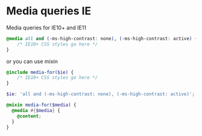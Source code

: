 # Media queries IE

Media queries for IE10+ and IE11

```scss
@media all and (-ms-high-contrast: none), (-ms-high-contrast: active) {
	/* IE10+ CSS styles go here */
}
```

or you can use mixin 

```scss
@include media-for($ie) {
	/* IE10+ CSS styles go here */
}
```

```scss
$ie: 'all and (-ms-high-contrast: none), (-ms-high-contrast: active)';

@mixin media-for($media) {
  @media #{$media} {
    @content;
  }
}
```